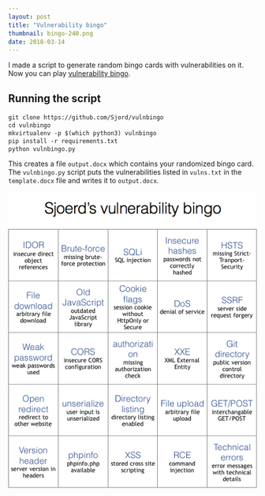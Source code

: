 ```yaml
---
layout: post
title: "Vulnerability bingo"
thumbnail: bingo-240.png
date: 2018-03-14
---
```


I made a script to generate random bingo cards with vulnerabilities on it. Now you can play [vulnerability bingo](https://github.com/Sjord/vulnbingo).

<!-- photo source: https://commons.wikimedia.org/wiki/File:Classic_BINGO_game_(6679739315)_(2).jpg -->

## Running the script

    git clone https://github.com/Sjord/vulnbingo
    cd vulnbingo
    mkvirtualenv -p $(which python3) vulnbingo
    pip install -r requirements.txt
    python vulnbingo.py

This creates a file `output.docx` which contains your randomized bingo card. The `vulnbingo.py` script puts the vulnerabilities listed in `vulns.txt` in the `template.docx` file and writes it to `output.docx`. 

<img src="/images/vulnbingo-example.png" alt="Bingo card with 25 vulnerabilities, such as CSRF, XSS.">
